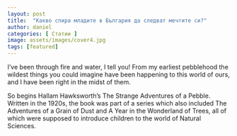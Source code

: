 ```yaml
---
layout: post
title:  "Какво спира младите в България да следват мечтите си?"
author: daniel
categories: [ Статии ]
image: assets/images/cover4.jpg
tags: [featured]
---
```

I’ve been through fire and water, I tell you! From my earliest pebblehood the wildest things you could imagine have been happening to this world of ours, and I have been right in the midst of them.

So begins Hallam Hawksworth’s The Strange Adventures of a Pebble. Written in the 1920s, the book was part of a series which also included The Adventures of a Grain of Dust and A Year in the Wonderland of Trees, all of which were supposed to introduce children to the world of Natural Sciences. 


